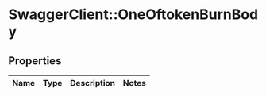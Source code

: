 # SwaggerClient::OneOftokenBurnBody

## Properties
Name | Type | Description | Notes
------------ | ------------- | ------------- | -------------

